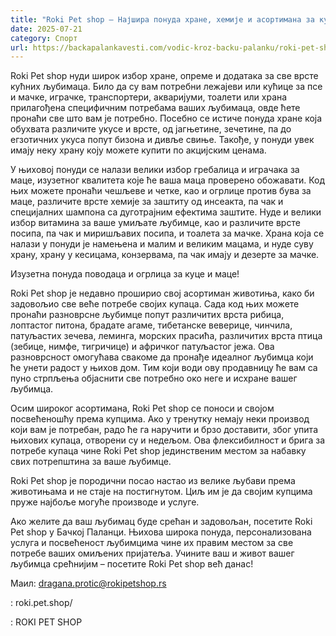 ```yaml
---
title: "Roki Pet shop – Најшира понуда хране, хемије и асортимана за кућне љубимце"
date: 2025-07-21
category: Спорт
url: https://backapalankavesti.com/vodic-kroz-backu-palanku/roki-pet-shop-backa-palanka/
---
```


Roki Pet shop нуди широк избор хране, опреме и додатака за све врсте кућних љубимаца. Било да су вам потребни лежајеви или кућице за псе и мачке, играчке, транспортери, акваријуми, тоалети или храна прилагођена специфичним потребама ваших љубимаца, овде ћете пронаћи све што вам је потребно. Посебно се истиче понуда хране која обухвата различите укусе и врсте, од јагњетине, зечетине, па до егзотичних укуса попут бизона и дивље свиње. Такође, у понуди увек имају неку храну коју можете купити по акцијским ценама.

У њиховој понуди се налази велики избор гребалица и играчака за маце, изузетног квалитета које ће ваша маца проверено обожавати. Код њих можете пронаћи чешљеве и четке, као и огрлице против бува за маце, различите врсте хемије за заштиту од инсеакта, па чак и специјалних шампона са дуготрајним ефектима заштите. Нуде и велики избор витамина за ваше умиљате љубимце, као и различите врсте посипа, па чак и миришљавих посипа, и тоалета за мачке. Храна која се налази у понуди је намењена и малим и великим мацама, и нуде суву храну, храну у кесицама, конзервама, па чак имају и дезерте за мачке.

Изузетна понуда поводаца и огрлица за куце и маце!

Roki Pet shop је недавно проширио свој асортиман животиња, како би задовољио све веће потребе својих купаца. Сада код њих можете пронаћи разноврсне љубимце попут различитих врста рибица, лоптастог питона, брадате агаме, тибетанске веверице, чинчила, патуљастих зечева, леминга, морских прасића, различитих врста птица (зебице, нимфе, тигричице) и афричког патуљастог јежа. Ова разноврсност омогућава свакоме да пронађе идеалног љубимца који ће унети радост у њихов дом. Тим који води ову продавницу ће вам са пуно стрпљења објаснити све потребно око неге и исхране вашег љубимца.

Осим широког асортимана, Roki Pet shop се поноси и својом посвећеношћу према купцима. Ако у тренутку немају неки производ који вам је потребан, радо ће га наручити и брзо доставити, због упита њихових купаца, отворени су и недељом. Ова флексибилност и брига за потребе купаца чине Roki Pet shop јединственим местом за набавку свих потрепштина за ваше љубимце.

Roki Pet shop је породични посао настао из велике љубави према животињама и не стаје на постигнутом. Циљ им је да својим купцима пруже најбоље могуће производе и услуге.

Ако желите да ваш љубимац буде срећан и задовољан, посетите Roki Pet shop у Бачкој Паланци. Њихова широка понуда, персонализована услуга и посвећеност љубимцима чине их правим местом за све потребе ваших омиљених пријатеља. Учините ваш и живот вашег љубимца срећнијим – посетите Roki Pet shop већ данас!

Маил: dragana.protic@rokipetshop.rs

: roki.pet.shop/

: ROKI PET SHOP
